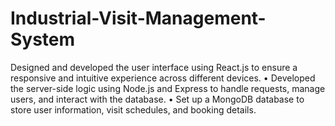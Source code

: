 # Industrial-Visit-Management-System
Designed and developed the user interface using React.js to ensure a responsive and intuitive experience across different devices. • Developed the server-side logic using Node.js and Express to handle requests, manage users, and interact with the database. • Set up a MongoDB database to store user information, visit schedules, and booking details. 
